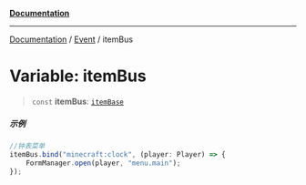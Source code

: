 [**Documentation**](../../../README.md)

---

[Documentation](../../../globals.md) / [Event](../README.md) / itemBus

# Variable: itemBus

> `const` **itemBus**: [`itemBase`](../classes/itemBase.md)

##### 示例

```typescript
//钟表菜单
itemBus.bind("minecraft:clock", (player: Player) => {
    FormManager.open(player, "menu.main");
});
```
